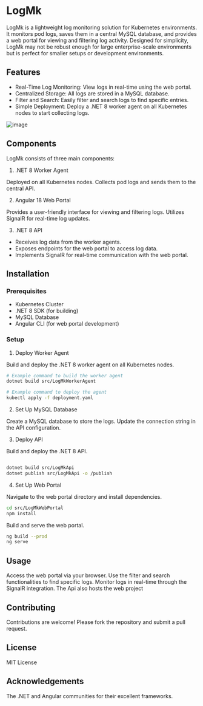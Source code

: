 # LogMk
LogMk is a lightweight log monitoring solution for Kubernetes environments. It monitors pod logs, saves them in a central MySQL database, and provides a web portal for viewing and filtering log activity. Designed for simplicity, LogMk may not be robust enough for large enterprise-scale environments but is perfect for smaller setups or development environments.

## Features
- Real-Time Log Monitoring: View logs in real-time using the web portal.
- Centralized Storage: All logs are stored in a MySQL database.
- Filter and Search: Easily filter and search logs to find specific entries.
- Simple Deployment: Deploy a .NET 8 worker agent on all Kubernetes nodes to start collecting logs.

![image](https://github.com/user-attachments/assets/1dec77da-ef92-4a49-9da2-347f4668e420)


## Components
LogMk consists of three main components:

1.  .NET 8 Worker Agent

Deployed on all Kubernetes nodes.
Collects pod logs and sends them to the central API.

2.  Angular 18 Web Portal

Provides a user-friendly interface for viewing and filtering logs.
Utilizes SignalR for real-time log updates.

3.  .NET 8 API

- Receives log data from the worker agents.
- Exposes endpoints for the web portal to access log data.
- Implements SignalR for real-time communication with the web portal.

## Installation
### Prerequisites
- Kubernetes Cluster
- .NET 8 SDK (for building)
- MySQL Database
- Angular CLI (for web portal development)
### Setup
1. Deploy Worker Agent

Build and deploy the .NET 8 worker agent on all Kubernetes nodes.

``` bash
# Example command to build the worker agent
dotnet build src/LogMkWorkerAgent

# Example command to deploy the agent
kubectl apply -f deployment.yaml
```

2. Set Up MySQL Database

Create a MySQL database to store the logs. Update the connection string in the API configuration.

3. Deploy API

Build and deploy the .NET 8 API.

``` bash

dotnet build src/LogMkApi
dotnet publish src/LogMkApi -o /publish
```

4. Set Up Web Portal

Navigate to the web portal directory and install dependencies.

``` bash
cd src/LogMkWebPortal
npm install
```
Build and serve the web portal.

``` bash
ng build --prod
ng serve
```
## Usage
Access the web portal via your browser.
Use the filter and search functionalities to find specific logs.
Monitor logs in real-time through the SignalR integration.
The Api also hosts the web project
## Contributing
Contributions are welcome! Please fork the repository and submit a pull request.

## License
MIT License

## Acknowledgements
The .NET and Angular communities for their excellent frameworks.
